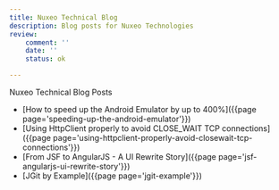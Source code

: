 ```yaml
---
title: Nuxeo Technical Blog
description: Blog posts for Nuxeo Technologies
review:
    comment: ''
    date: ''
    status: ok

---
```


Nuxeo Technical Blog Posts

- [How to speed up the Android Emulator by up to 400%]({{page page='speeding-up-the-android-emulator'}})
- [Using HttpClient properly to avoid CLOSE_WAIT TCP connections]({{page page='using-httpclient-properly-avoid-closewait-tcp-connections'}})
- [From JSF to AngularJS - A UI Rewrite Story]({{page page='jsf-angularjs-ui-rewrite-story'}})
- [JGit by Example]({{page page='jgit-example'}})
